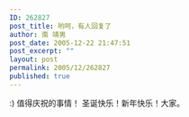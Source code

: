 ```yaml
---
ID: 262827
post_title: 哟呵，有人回复了
author: 南 靖男
post_date: 2005-12-22 21:47:51
post_excerpt: ""
layout: post
permalink: 2005/12/262827
published: true
---
```

:) 值得庆祝的事情！
圣诞快乐！新年快乐！大家。